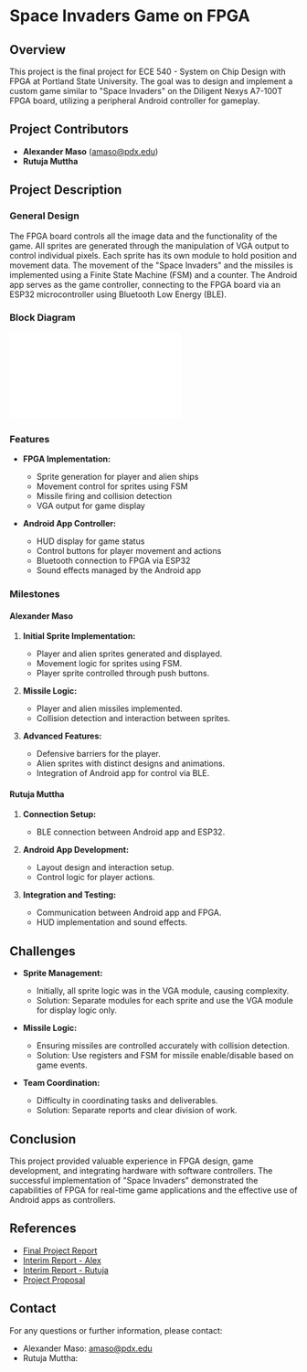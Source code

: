 # Space Invaders Game on FPGA

## Overview

This project is the final project for ECE 540 - System on Chip Design with FPGA at Portland State University. The goal was to design and implement a custom game similar to "Space Invaders" on the Diligent Nexys A7-100T FPGA board, utilizing a peripheral Android controller for gameplay.

## Project Contributors

- **Alexander Maso** (amaso@pdx.edu)
- **Rutuja Muttha**

## Project Description

### General Design

The FPGA board controls all the image data and the functionality of the game. All sprites are generated through the manipulation of VGA output to control individual pixels. Each sprite has its own module to hold position and movement data. The movement of the "Space Invaders" and the missiles is implemented using a Finite State Machine (FSM) and a counter. The Android app serves as the game controller, connecting to the FPGA board via an ESP32 microcontroller using Bluetooth Low Energy (BLE).

### Block Diagram

![Block Diagram](./docs/Block_Diagram.pdf)

### Features

- **FPGA Implementation:**
  - Sprite generation for player and alien ships
  - Movement control for sprites using FSM
  - Missile firing and collision detection
  - VGA output for game display

- **Android App Controller:**
  - HUD display for game status
  - Control buttons for player movement and actions
  - Bluetooth connection to FPGA via ESP32
  - Sound effects managed by the Android app

### Milestones

#### Alexander Maso

1. **Initial Sprite Implementation:**
   - Player and alien sprites generated and displayed.
   - Movement logic for sprites using FSM.
   - Player sprite controlled through push buttons.

2. **Missile Logic:**
   - Player and alien missiles implemented.
   - Collision detection and interaction between sprites.
   
3. **Advanced Features:**
   - Defensive barriers for the player.
   - Alien sprites with distinct designs and animations.
   - Integration of Android app for control via BLE.

#### Rutuja Muttha

1. **Connection Setup:**
   - BLE connection between Android app and ESP32.
   
2. **Android App Development:**
   - Layout design and interaction setup.
   - Control logic for player actions.
   
3. **Integration and Testing:**
   - Communication between Android app and FPGA.
   - HUD implementation and sound effects.

## Challenges

- **Sprite Management:**
  - Initially, all sprite logic was in the VGA module, causing complexity.
  - Solution: Separate modules for each sprite and use the VGA module for display logic only.

- **Missile Logic:**
  - Ensuring missiles are controlled accurately with collision detection.
  - Solution: Use registers and FSM for missile enable/disable based on game events.

- **Team Coordination:**
  - Difficulty in coordinating tasks and deliverables.
  - Solution: Separate reports and clear division of work.

## Conclusion

This project provided valuable experience in FPGA design, game development, and integrating hardware with software controllers. The successful implementation of "Space Invaders" demonstrated the capabilities of FPGA for real-time game applications and the effective use of Android apps as controllers.

## References

- [Final Project Report](./docs/Final_Project_Report.pdf)
- [Interim Report - Alex](./docs/Interim_Report_Alex.pdf)
- [Interim Report - Rutuja](./docs/Interim_Report_Rutuja.pdf)
- [Project Proposal](./docs/Project_Proposal.pdf)

## Contact

For any questions or further information, please contact:
- Alexander Maso: amaso@pdx.edu
- Rutuja Muttha: 
